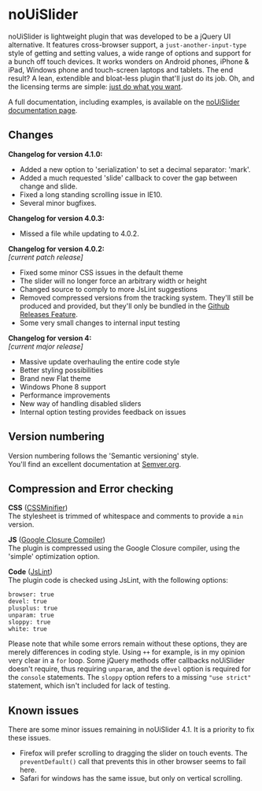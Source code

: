 # noUiSlider

noUiSlider is lightweight plugin that was developed to be a jQuery UI alternative. It features cross-browser support, a `just-another-input-type` style of getting and setting values, a wide range of options and support for a bunch off touch devices. It works wonders on Android phones, iPhone & iPad, Windows phone and touch-screen laptops and tablets. The end result? A lean, extendible and bloat-less plugin that'll just do its job. Oh, and the licensing terms are simple: [just do what you want](http://refreshless.com/nouislider/terms-of-use).

A full documentation, including examples, is available on the [noUiSlider documentation page](http://refreshless.com/nouislider/).

Changes
-------

**Changelog for version 4.1.0:**  
+ Added a new option to 'serialization' to set a decimal separator: 'mark'.
+ Added a much requested 'slide' callback to cover the gap between change and slide.
+ Fixed a long standing scrolling issue in IE10.
+ Several minor bugfixes.

**Changelog for version 4.0.3:**  
+ Missed a file while updating to 4.0.2.

**Changelog for version 4.0.2:**  
_[current patch release]_
+ Fixed some minor CSS issues in the default theme
+ The slider will no longer force an arbitrary width or height
+ Changed source to comply to more JsLint suggestions
+ Removed compressed versions from the tracking system.  They'll still be produced and provided, but they'll only be bundled in the [Github Releases Feature](https://github.com/blog/1547-release-your-software).
+ Some very small changes to internal input testing

**Changelog for version 4:**  
_[current major release]_

+ Massive update overhauling the entire code style
+ Better styling possibilities
+ Brand new Flat theme
+ Windows Phone 8 support
+ Performance improvements
+ New way of handling disabled sliders
+ Internal option testing provides feedback on issues

Version numbering
------------------------------
Version numbering follows the 'Semantic versioning' style.  
You'll find an excellent documentation at [Semver.org](http://semver.org/).

Compression and Error checking
------------------------------
**CSS** ([CSSMinifier](http://cssminifier.com/))  
The stylesheet is trimmed of whitespace and comments to provide a `min` version.

**JS** ([Google Closure Compiler](http://closure-compiler.appspot.com/home))  
The plugin is compressed using the Google Closure compiler, using the 'simple' optimization option.  


**Code** ([JsLint](http://jslint.com/))  
The plugin code is checked using JsLint, with the following options:
```
browser: true
devel: true
plusplus: true
unparam: true
sloppy: true
white: true
```

Please note that while some errors remain without these options, they are merely differences in coding style. Using `++` for example, is in my opinion very clear in a `for` loop. Some jQuery methods offer callbacks noUiSlider doesn't require, thus requiring `unparam`, and the `devel` option is required for the `console` statements.  The `sloppy` option refers to a missing `"use strict"` statement, which isn't included for lack of testing.  

Known issues
------------
There are some minor issues remaining in noUiSlider 4.1. It is a priority to fix these issues.

+ Firefox will prefer scrolling to dragging the slider on touch events. The `preventDefault()` call that prevents this in other browser seems to fail here.
+ Safari for windows has the same issue, but only on vertical scrolling.

